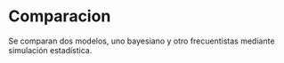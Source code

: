 # Comparacion
Se comparan dos modelos, uno bayesiano y otro frecuentistas mediante simulación estadística.
